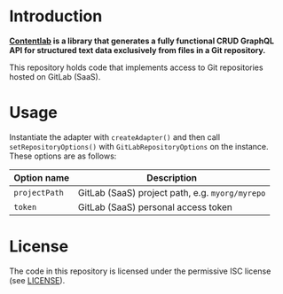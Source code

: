 # Introduction

**[Contentlab](https://contentlab.sh) is a library that generates a fully functional CRUD GraphQL API for structured
text data exclusively from files in a Git repository.**

This repository holds code that implements access to Git repositories hosted on GitLab (SaaS).

# Usage

Instantiate the adapter with `createAdapter()` and then call `setRepositoryOptions()` with `GitLabRepositoryOptions` on
the instance. These options are as follows:

| Option name   | Description                                     |
|---------------|-------------------------------------------------|
| `projectPath` | GitLab (SaaS) project path, e.g. `myorg/myrepo` |
| `token`       | GitLab (SaaS) personal access token             |

# License

The code in this repository is licensed under the permissive ISC license (see [LICENSE](LICENSE)).
